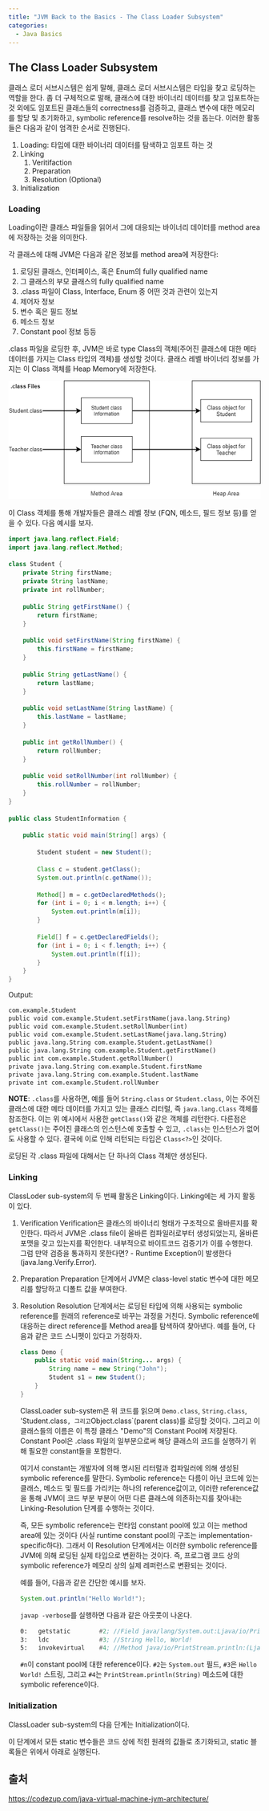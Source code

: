 ```yaml
---
title: "JVM Back to the Basics - The Class Loader Subsystem"
categories: 
  - Java Basics
---
```


## The Class Loader Subsystem

클래스 로더 서브시스템은 쉽게 말해, 클래스 로더 서브시스템은 타입을 찾고 로딩하는 역할을 한다. 좀 더 구체적으로 말해, 클래스에 대한 바이너리 데이터를 찾고 임포트하는 것 외에도 임포트된 클래스들의 correctness를 검증하고, 클래스 변수에 대한 메모리를 할당 및 초기화하고, symbolic reference를 resolve하는 것을 돕는다. 이러한 활동들은 다음과 같이 엄격한 순서로 진행된다.

1. Loading: 타입에 대한 바이너리 데이터를 탐색하고 임포트 하는 것
2. Linking
    1. Veritifaction
    2. Preparation
    3. Resolution (Optional)
3. Initialization

### Loading

Loading이란 클래스 파일들을 읽어서 그에 대응되는 바이너리 데이터를 method area에 저장하는 것을 의미한다.

각 클래스에 대해 JVM은 다음과 같은 정보를 method area에 저장한다:

1. 로딩된 클래스, 인터페이스, 혹은 Enum의 fully qualified name
2. 그 클래스의 부모 클래스의 fully qualified name
3. .class 파일이 Class, Interface, Enum 중 어떤 것과 관련이 있는지
4. 제어자 정보
5. 변수 혹은 필드 정보
6. 메소드 정보
7. Constant pool 정보 등등

.class 파일을 로딩한 후, JVM은 바로 type Class의 객체(주어진 클래스에 대한 메타 데이터를 가지는 Class 타입의 객체)를 생성할 것이다. 클래스 레벨 바이너리 정보를 가지는 이 Class 객체를 Heap Memory에 저장한다.

![jvm-class-loading](/assets/img/jvm-class-loading.png)

이 Class 객체를 통해 개발자들은 클래스 레벨 정보 (FQN, 메소드, 필드 정보 등)를 얻을 수 있다. 다음 예시를 보자.

```java
import java.lang.reflect.Field;
import java.lang.reflect.Method;

class Student {
    private String firstName;
    private String lastName;
    private int rollNumber;

    public String getFirstName() {
        return firstName;
    }

    public void setFirstName(String firstName) {
        this.firstName = firstName;
    }

    public String getLastName() {
        return lastName;
    }
    
    public void setLastName(String lastName) {
        this.lastName = lastName;
    }
    
    public int getRollNumber() {
        return rollNumber;
    }
    
    public void setRollNumber(int rollNumber) {
        this.rollNumber = rollNumber;
    }
}

public class StudentInformation {

    public static void main(String[] args) {
        
        Student student = new Student();
        
        Class c = student.getClass();
        System.out.println(c.getName());

        Method[] m = c.getDeclaredMethods();
        for (int i = 0; i < m.length; i++) {
            System.out.println(m[i]);
        }

        Field[] f = c.getDeclaredFields();
        for (int i = 0; i < f.length; i++) {
            System.out.println(f[i]);
        }
    }
}
```

Output:

```text
com.example.Student
public void com.example.Student.setFirstName(java.lang.String)
public void com.example.Student.setRollNumber(int)
public void com.example.Student.setLastName(java.lang.String)
public java.lang.String com.example.Student.getLastName()   
public java.lang.String com.example.Student.getFirstName()   
public int com.example.Student.getRollNumber()   
private java.lang.String com.example.Student.firstName   
private java.lang.String com.example.Student.lastName   
private int com.example.Student.rollNumber
```

**NOTE**: `.class`를 사용하면, 예를 들어 `String.class` or `Student.class`, 이는 주어진 클래스에 대한 메타 데이터를 가지고 있는 클래스 리터럴, 즉 `java.lang.Class` 객체를 참조한다. 이는 위 예시에서 사용한 `getClass()`와 같은 객체를 리턴한다. 다른점은 `getClass()`는 주어진 클래스의 인스턴스에 호출할 수 있고, `.class`는 인스턴스가 없어도 사용할 수 있다. 결국에 이로 인해 리턴되는 타입은 `Class<?>`인 것이다.

로딩된 각 .class 파일에 대해서는 단 하나의 Class 객체만 생성된다.

### Linking

ClassLoder sub-system의 두 번째 활동은 Linking이다. Linking에는 세 가지 활동이 있다.

1) Verification
Verification은 클래스의 바이너리 형태가 구조적으로 올바른지를 확인한다. 따라서 JVM은 .class file이 올바른 컴파일러로부터 생성되었는지, 올바른 포맷을 갖고 있는지를 확인한다. 내부적으로 바이트코드 검증기가 이를 수행한다. 그럼 만약 검증을 통과하지 못한다면? - Runtime Exception이 발생한다 (java.lang.Verify.Error).

2) Preparation
Preparation 단계에서 JVM은 class-level static 변수에 대한 메모리를 할당하고 디폴트 값을 부여한다.

3) Resolution
Resolution 단계에서는 로딩된 타입에 의해 사용되는 symbolic reference를 원래의 reference로 바꾸는 과정을 거친다. Symbolic reference에 대응하는 direct reference를 Method area를 탐색하여 찾아낸다. 예를 들어, 다음과 같은 코드 스니펫이 있다고 가정하자.

    ```java
    class Demo {
        public static void main(String... args) {
            String name = new String("John");
            Student s1 = new Student();
        }
    }
    ```

    ClassLoader sub-system은 위 코드를 읽으며 `Demo.class`, `String.class`, 'Student.class`, 그리고`Object.class`(parent class)를 로딩할 것이다. 그리고 이 클래스들의 이름은 이 특정 클래스 "Demo"의 Constant Pool에 저장된다. Constant Pool은 .class 파일의 일부분으로써 해당 클래스의 코드를 실행하기 위해 필요한 constant들을 포함한다.

    여기서 constant는 개발자에 의해 명시된 리터럴과 컴파일러에 의해 생성된 symbolic reference를 말한다. Symbolic reference는 다름이 아닌 코드에 있는 클래스, 메소드 및 필드를 가리키는 하나의 reference값이고, 이러한 reference값을 통해 JVM이 코드 부분 부분이 어떤 다른 클래스에 의존하는지를 찾아내는 Linking-Resolution 단계를 수행하는 것이다.

    즉, 모든 symbolic reference는 런타임 constant pool에 있고 이는 method area에 있는 것이다 (사실 runtime constant pool의 구조는 implementation-specific하다). 그래서 이 Resolution 단계에서는 이러한 symbolic reference를 JVM에 의해 로딩된 실제 타입으로 변환하는 것이다. 즉, 프로그램 코드 상의 symbolic reference가 메모리 상의 실제 레퍼런스로 변환되는 것이다.

    예를 들어, 다음과 같은 간단한 예시를 보자.

    ```java
    System.out.println("Hello World!");
    ```

    `javap -verbose`를 실행하면 다음과 같은 아웃풋이 나온다.

    ```asm
    0:   getstatic        #2; //Field java/lang/System.out:Ljava/io/PrintStream
    3:   ldc              #3; //String Hello, World!
    5:   invokevirtual    #4; //Method java/io/PrintStream.println:(Ljava/lang/String;)V
    ```

    `#n`이 constant pool에 대한 reference이다. `#2`는 `System.out` 필드, `#3`은 `Hello World!` 스트링, 그리고 `#4`는 `PrintStream.println(String)` 메소드에 대한 symbolic reference이다.

### Initialization

ClassLoader sub-system의 다음 단계는 Initialization이다.

이 단계에서 모든 static 변수들은 코드 상에 적힌 원래의 값들로 초기화되고, static 블록들은 위에서 아래로 실행된다.

## 출처

<https://codezup.com/java-virtual-machine-jvm-architecture/>
